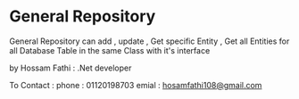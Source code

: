# General Repository
General  Repository can add  , update   , Get  specific Entity  , Get all Entities  for all Database Table  in  the  same Class  with it's interface  

by Hossam Fathi :  .Net developer 

To  Contact : 
    phone :  01120198703 
    emial :  hosamfathi108@gmail.com
    
